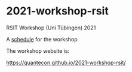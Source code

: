 # 2021-workshop-rsit

RSIT Workshop (Uni Tübingen) 2021

A [schedule](https://quantecon.github.io/2021-workshop-rsit/intro.html) for the workshop

The workshop website is:

https://quantecon.github.io/2021-workshop-rsit/